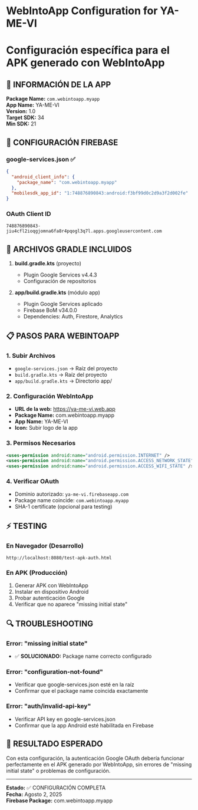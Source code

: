 # WebIntoApp Configuration for YA-ME-VI
# Configuración específica para el APK generado con WebIntoApp

## 📱 INFORMACIÓN DE LA APP

**Package Name:** `com.webintoapp.myapp`  
**App Name:** YA-ME-VI  
**Version:** 1.0  
**Target SDK:** 34  
**Min SDK:** 21  

## 🔧 CONFIGURACIÓN FIREBASE

### google-services.json ✅
```json
{
  "android_client_info": {
    "package_name": "com.webintoapp.myapp"
  },
  "mobilesdk_app_id": "1:748876890843:android:f3bf99d0c2d9a3f2d002fe"
}
```

### OAuth Client ID
```
748876890843-jiu4cfl2ioqgjomna6fa8r4pqogl3q7l.apps.googleusercontent.com
```

## 🚀 ARCHIVOS GRADLE INCLUIDOS

1. **build.gradle.kts** (proyecto)
   - Plugin Google Services v4.4.3
   - Configuración de repositorios

2. **app/build.gradle.kts** (módulo app)
   - Plugin Google Services aplicado
   - Firebase BoM v34.0.0
   - Dependencies: Auth, Firestore, Analytics

## 📋 PASOS PARA WEBINTOAPP

### 1. Subir Archivos
- `google-services.json` → Raíz del proyecto
- `build.gradle.kts` → Raíz del proyecto  
- `app/build.gradle.kts` → Directorio app/

### 2. Configuración WebIntoApp
- **URL de la web:** https://ya-me-vi.web.app
- **Package Name:** com.webintoapp.myapp
- **App Name:** YA-ME-VI
- **Icon:** Subir logo de la app

### 3. Permisos Necesarios
```xml
<uses-permission android:name="android.permission.INTERNET" />
<uses-permission android:name="android.permission.ACCESS_NETWORK_STATE" />
<uses-permission android:name="android.permission.ACCESS_WIFI_STATE" />
```

### 4. Verificar OAuth
- Dominio autorizado: `ya-me-vi.firebaseapp.com`
- Package name coincide: `com.webintoapp.myapp`
- SHA-1 certificate (opcional para testing)

## ⚡ TESTING

### En Navegador (Desarrollo)
```
http://localhost:8080/test-apk-auth.html
```

### En APK (Producción)
1. Generar APK con WebIntoApp
2. Instalar en dispositivo Android
3. Probar autenticación Google
4. Verificar que no aparece "missing initial state"

## 🔍 TROUBLESHOOTING

### Error: "missing initial state"
- ✅ **SOLUCIONADO:** Package name correcto configurado

### Error: "configuration-not-found"
- Verificar que google-services.json esté en la raíz
- Confirmar que el package name coincida exactamente

### Error: "auth/invalid-api-key"
- Verificar API key en google-services.json
- Confirmar que la app Android esté habilitada en Firebase

## 📱 RESULTADO ESPERADO

Con esta configuración, la autenticación Google OAuth debería funcionar perfectamente en el APK generado por WebIntoApp, sin errores de "missing initial state" o problemas de configuración.

---

**Estado:** ✅ CONFIGURACIÓN COMPLETA  
**Fecha:** Agosto 2, 2025  
**Firebase Package:** com.webintoapp.myapp
